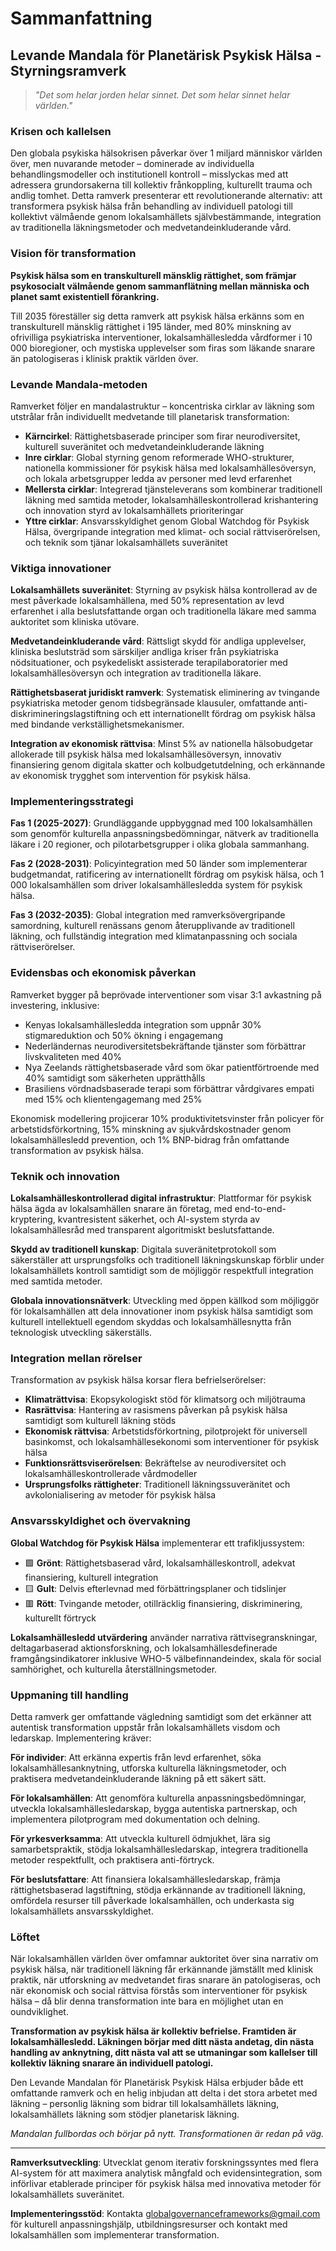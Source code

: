 # Sammanfattning
## Levande Mandala för Planetärisk Psykisk Hälsa - Styrningsramverk

> *"Det som helar jorden helar sinnet. Det som helar sinnet helar världen."*

### Krisen och kallelsen

Den globala psykiska hälsokrisen påverkar över 1 miljard människor världen över, men nuvarande metoder – dominerade av individuella behandlingsmodeller och institutionell kontroll – misslyckas med att adressera grundorsakerna till kollektiv frånkoppling, kulturellt trauma och andlig tomhet. Detta ramverk presenterar ett revolutionerande alternativ: att transformera psykisk hälsa från behandling av individuell patologi till kollektivt välmående genom lokalsamhällets självbestämmande, integration av traditionella läkningsmetoder och medvetandeinkluderande vård.

### Vision för transformation

**Psykisk hälsa som en transkulturell mänsklig rättighet, som främjar psykosocialt välmående genom sammanflätning mellan människa och planet samt existentiell förankring.**

Till 2035 föreställer sig detta ramverk att psykisk hälsa erkänns som en transkulturell mänsklig rättighet i 195 länder, med 80% minskning av ofrivilliga psykiatriska interventioner, lokalsamhällesledda vårdformer i 10 000 bioregioner, och mystiska upplevelser som firas som läkande snarare än patologiseras i klinisk praktik världen över.

### Levande Mandala-metoden

Ramverket följer en mandalastruktur – koncentriska cirklar av läkning som utstrålar från individuellt medvetande till planetarisk transformation:

- **Kärncirkel**: Rättighetsbaserade principer som firar neurodiversitet, kulturell suveränitet och medvetandeinkluderande läkning
- **Inre cirklar**: Global styrning genom reformerade WHO-strukturer, nationella kommissioner för psykisk hälsa med lokalsamhällesöversyn, och lokala arbetsgrupper ledda av personer med levd erfarenhet
- **Mellersta cirklar**: Integrerad tjänsteleverans som kombinerar traditionell läkning med samtida metoder, lokalsamhälleskontrollerad krishantering och innovation styrd av lokalsamhällets prioriteringar
- **Yttre cirklar**: Ansvarsskyldighet genom Global Watchdog för Psykisk Hälsa, övergripande integration med klimat- och social rättviserörelsen, och teknik som tjänar lokalsamhällets suveränitet

### Viktiga innovationer

**Lokalsamhällets suveränitet**: Styrning av psykisk hälsa kontrollerad av de mest påverkade lokalsamhällena, med 50% representation av levd erfarenhet i alla beslutsfattande organ och traditionella läkare med samma auktoritet som kliniska utövare.

**Medvetandeinkluderande vård**: Rättsligt skydd för andliga upplevelser, kliniska beslutsträd som särskiljer andliga kriser från psykiatriska nödsituationer, och psykedeliskt assisterade terapilaboratorier med lokalsamhällesöversyn och integration av traditionella läkare.

**Rättighetsbaserat juridiskt ramverk**: Systematisk eliminering av tvingande psykiatriska metoder genom tidsbegränsade klausuler, omfattande anti-diskrimineringslagstiftning och ett internationellt fördrag om psykisk hälsa med bindande verkställighetsmekanismer.

**Integration av ekonomisk rättvisa**: Minst 5% av nationella hälsobudgetar allokerade till psykisk hälsa med lokalsamhällesöversyn, innovativ finansiering genom digitala skatter och kolbudgetutdelning, och erkännande av ekonomisk trygghet som intervention för psykisk hälsa.

### Implementeringsstrategi

**Fas 1 (2025-2027)**: Grundläggande uppbyggnad med 100 lokalsamhällen som genomför kulturella anpassningsbedömningar, nätverk av traditionella läkare i 20 regioner, och pilotarbetsgrupper i olika globala sammanhang.

**Fas 2 (2028-2031)**: Policyintegration med 50 länder som implementerar budgetmandat, ratificering av internationellt fördrag om psykisk hälsa, och 1 000 lokalsamhällen som driver lokalsamhällesledda system för psykisk hälsa.

**Fas 3 (2032-2035)**: Global integration med ramverksövergripande samordning, kulturell renässans genom återupplivande av traditionell läkning, och fullständig integration med klimatanpassning och sociala rättviserörelser.

### Evidensbas och ekonomisk påverkan

Ramverket bygger på beprövade interventioner som visar 3:1 avkastning på investering, inklusive:
- Kenyas lokalsamhällesledda integration som uppnår 30% stigmareduktion och 50% ökning i engagemang
- Nederländernas neurodiversitetsbekräftande tjänster som förbättrar livskvaliteten med 40%
- Nya Zeelands rättighetsbaserade vård som ökar patientförtroende med 40% samtidigt som säkerheten upprätthålls
- Brasiliens vördnadsbaserade terapi som förbättrar vårdgivares empati med 15% och klientengagemang med 25%

Ekonomisk modellering projicerar 10% produktivitetsvinster från policyer för arbetstidsförkortning, 15% minskning av sjukvårdskostnader genom lokalsamhällesledd prevention, och 1% BNP-bidrag från omfattande transformation av psykisk hälsa.

### Teknik och innovation

**Lokalsamhälleskontrollerad digital infrastruktur**: Plattformar för psykisk hälsa ägda av lokalsamhällen snarare än företag, med end-to-end-kryptering, kvantresistent säkerhet, och AI-system styrda av lokalsamhällesråd med transparent algoritmiskt beslutsfattande.

**Skydd av traditionell kunskap**: Digitala suveränitetprotokoll som säkerställer att ursprungsfolks och traditionell läkningskunskap förblir under lokalsamhällets kontroll samtidigt som de möjliggör respektfull integration med samtida metoder.

**Globala innovationsnätverk**: Utveckling med öppen källkod som möjliggör för lokalsamhällen att dela innovationer inom psykisk hälsa samtidigt som kulturell intellektuell egendom skyddas och lokalsamhällesnytta från teknologisk utveckling säkerställs.

### Integration mellan rörelser

Transformation av psykisk hälsa korsar flera befrielserörelser:
- **Klimaträttvisa**: Ekopsykologiskt stöd för klimatsorg och miljötrauma
- **Rasrättvisa**: Hantering av rasismens påverkan på psykisk hälsa samtidigt som kulturell läkning stöds
- **Ekonomisk rättvisa**: Arbetstidsförkortning, pilotprojekt för universell basinkomst, och lokalsamhällesekonomi som interventioner för psykisk hälsa
- **Funktionsrättsviserörelsen**: Bekräftelse av neurodiversitet och lokalsamhälleskontrollerade vårdmodeller
- **Ursprungsfolks rättigheter**: Traditionell läkningssuveränitet och avkolonialisering av metoder för psykisk hälsa

### Ansvarsskyldighet och övervakning

**Global Watchdog för Psykisk Hälsa** implementerar ett trafikljussystem:
- 🟩 **Grönt**: Rättighetsbaserad vård, lokalsamhälleskontroll, adekvat finansiering, kulturell integration
- 🟨 **Gult**: Delvis efterlevnad med förbättringsplaner och tidslinjer
- 🟥 **Rött**: Tvingande metoder, otillräcklig finansiering, diskriminering, kulturellt förtryck

**Lokalsamhällesledd utvärdering** använder narrativa rättvisegranskningar, deltagarbaserad aktionsforskning, och lokalsamhällesdefinerade framgångsindikatorer inklusive WHO-5 välbefinnandeindex, skala för social samhörighet, och kulturella återställningsmetoder.

### Uppmaning till handling

Detta ramverk ger omfattande vägledning samtidigt som det erkänner att autentisk transformation uppstår från lokalsamhällets visdom och ledarskap. Implementering kräver:

**För individer**: Att erkänna expertis från levd erfarenhet, söka lokalsamhällesanknytning, utforska kulturella läkningsmetoder, och praktisera medvetandeinkluderande läkning på ett säkert sätt.

**För lokalsamhällen**: Att genomföra kulturella anpassningsbedömningar, utveckla lokalsamhällesledarskap, bygga autentiska partnerskap, och implementera pilotprogram med dokumentation och delning.

**För yrkesverksamma**: Att utveckla kulturell ödmjukhet, lära sig samarbetspraktik, stödja lokalsamhällesledarskap, integrera traditionella metoder respektfullt, och praktisera anti-förtryck.

**För beslutsfattare**: Att finansiera lokalsamhällesledarskap, främja rättighetsbaserad lagstiftning, stödja erkännande av traditionell läkning, omfördela resurser till påverkade lokalsamhällen, och underkasta sig lokalsamhällets ansvarsskyldighet.

### Löftet

När lokalsamhällen världen över omfamnar auktoritet över sina narrativ om psykisk hälsa, när traditionell läkning får erkännande jämställt med klinisk praktik, när utforskning av medvetandet firas snarare än patologiseras, och när ekonomisk och social rättvisa förstås som interventioner för psykisk hälsa – då blir denna transformation inte bara en möjlighet utan en oundviklighet.

**Transformation av psykisk hälsa är kollektiv befrielse. Framtiden är lokalsamhällesledd. Läkningen börjar med ditt nästa andetag, din nästa handling av anknytning, ditt nästa val att se utmaningar som kallelser till kollektiv läkning snarare än individuell patologi.**

Den Levande Mandalan för Planetärisk Psykisk Hälsa erbjuder både ett omfattande ramverk och en helig inbjudan att delta i det stora arbetet med läkning – personlig läkning som bidrar till lokalsamhällets läkning, lokalsamhällets läkning som stödjer planetarisk läkning.

*Mandalan fullbordas och börjar på nytt. Transformationen är redan på väg.*

---

**Ramverksutveckling**: Utvecklat genom iterativ forskningssyntes med flera AI-system för att maximera analytisk mångfald och evidensintegration, som införlivar etablerade principer för psykisk hälsa med innovativa metoder för lokalsamhällets suveränitet.

**Implementeringsstöd**: Kontakta globalgovernanceframeworks@gmail.com för kulturell anpassningshjälp, utbildningsresurser och kontakt med lokalsamhällen som implementerar transformation.

